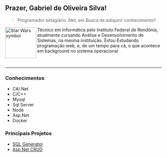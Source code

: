 ## Prazer, Gabriel de Oliveira Silva! 
> Programador estagiário .Net, em Busca de adiquirir conhecimento!!


<picture>
  <source media="(prefers-color-scheme: dark)" srcset="https://i.imgur.com/ocjTpKz.png">
  <source media="(prefers-color-scheme: light)" srcset="https://static.wikia.nocookie.net/starwars/images/7/71/Redstarbird.svg/revision/latest?cb=20080228205026">
  <img align="left" alt="Star Wars symbol" src="https://i.imgur.com/ocjTpKz.png" width="100">
</picture>

Técnico em Informática pelo Instituto Federal de Rondônia, atualmente cursando Análise e Desenvolvimento de Sistemas, na mesma instituição. Estou Estudando programação web, e, de um tempo para cá, o que acontece em background no sistema operacional

<br clear="left">




---

### Conhecimentos
- C#/.Net
- C/C++
- Mysql
- Sql Server
- Node
- Asp.Net
- Docker
### Principais Projetos
- [SQL Generator](https://github.com/GabrielOlisil/InsertGeneration)
- [Asp Net CRUD](https://github.com/GabrielOlisil/AspNetRazorCrud)

